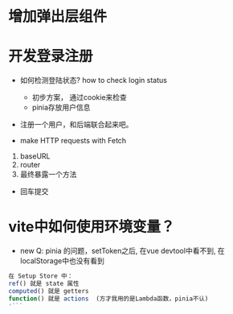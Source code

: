 # 增加弹出层组件

# 开发登录注册
- 如何检测登陆状态? how to check login status
    - 初步方案， 通过cookie来检查
    - pinia存放用户信息
- 注册一个用户，和后端联合起来吧。

- make HTTP requests with Fetch
1. baseURL
2. router
3. 最终暴露一个方法
- 回车提交

# vite中如何使用环境变量？

- new Q: pinia 的问题，setToken之后, 在vue devtool中看不到, 在localStorage中也没有看到
```js
在 Setup Store 中：
ref() 就是 state 属性
computed() 就是 getters
function() 就是 actions  (方才我用的是Lambda函数，pinia不认)
'```